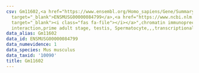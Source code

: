 ```yaml
---
csv: Gm11602,<a href="https://www.ensembl.org/Homo_sapiens/Gene/Summary?db=core;g=ENSMUSG00000084799"
  target="_blank">ENSMUSG00000084799</a>,<a href="https://www.ncbi.nlm.nih.gov/pubmed/25450459"
  target="_blank"><i class="fas fa-file"></i></a>",chromatin immunoprecipitation assay,direct
  interaction,prime adult stage, testis, Spermatocyte,,,transcriptional regulation,
data_alias: Gm11602
data_id: ENSMUSG00000084799
data_numevidence: 1
data_species: Mus musculus
data_taxid: '10090'
title: Gm11602
---
```

